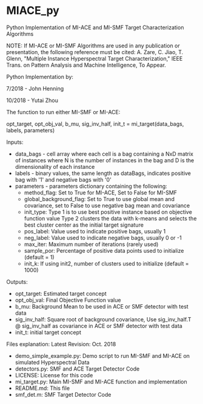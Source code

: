 # MIACE_py
Python Implementation of MI-ACE and MI-SMF Target Characterization Algorithms

NOTE: If MI-ACE or MI-SMF Algorithms are used in any publication or presentation, the following reference must be cited:
A. Zare, C. Jiao, T. Glenn, "Multiple Instance Hyperspectral Target Characterization," IEEE Trans. on Pattern Analysis and Machine Intelligence, To Appear.

Python Implementation by:

7/2018 - John Henning

10/2018 - Yutai Zhou

The function to run either MI-SMF or MI-ACE:

opt_target, opt_obj_val, b_mu, sig_inv_half, init_t = mi_target(data_bags, labels, parameters)

Inputs:
- data_bags - cell array where each cell is a bag containing a NxD matrix of instances where N is the number of instances in the bag and D is the dimensionality of each instance
- labels - binary values, the same length as dataBags, indicates positive bag with '1' and negative bags with '0'
- parameters - parameters dictionary containing the following:
	- method_flag: Set to True for MI-ACE, Set to False for MI-SMF
	- global_background_flag: Set to True to use global mean and covariance, set to False to use negative bag mean and covariance
	- init_type: Type 1 is to use best positive instance based on objective function value
    			 Type 2 clusters the data with k-means and selects the best cluster center as the initial target signature
	- pos_label: Value used to indicate positive bags, usually 1
	- neg_label: Value used to indicate negative bags, usually 0 or -1
	- max_iter: Maximum number of iterations (rarely used)
	- sample_por: Percentage of positive data points used to initialize (default = 1)
	- init_k: If using init2, number of clusters used to initialize (default = 1000)

Outputs:
- opt_target: Estimated target concept
- opt_obj_val: Final Objective Function value
- b_mu: Background Mean to be used in ACE or SMF detector with test data
- sig_inv_half: Square root of background covariance, Use sig_inv_half.T @ sig_inv_half as covariance in ACE or SMF detector with test data
- init_t: initial target concept

Files explanation:
Latest Revision: Oct. 2018

- demo_simple_example.py: Demo script to run MI-SMF and MI-ACE on simulated Hyperspectral Data
- detectors.py: SMF and ACE Target Detector Code
- LICENSE: License for this code
- mi_target.py: Main MI-SMF and MI-ACE function and implementation
- README.md: This file
- smf_det.m: SMF Target Detector Code
